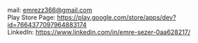 mail: emrezz366@gmail.com\
Play Store Page: https://play.google.com/store/apps/dev?id=7664377097964883174 \
LinkedIn: https://www.linkedin.com/in/emre-sezer-0aa628217/
